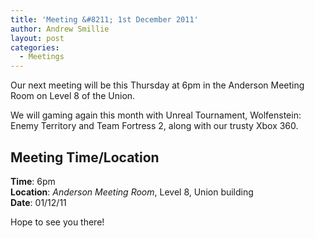 ```yaml
---
title: 'Meeting &#8211; 1st December 2011'
author: Andrew Smillie
layout: post
categories:
  - Meetings
---
```

Our next meeting will be this Thursday at 6pm in the Anderson Meeting Room on Level 8 of the Union.

We will gaming again this month with Unreal Tournament, Wolfenstein: Enemy Territory and Team Fortress 2, along with our trusty Xbox 360.

## Meeting Time/Location

**Time**: 6pm  
**Location**: *Anderson Meeting Room*, Level 8, Union building  
**Date**: 01/12/11

Hope to see you there!